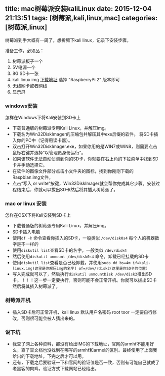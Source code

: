 title: mac树莓派安装kaliLinux
date: 2015-12-04 21:13:51
tags: [树莓派,kali,linux,mac]
categories: [树莓派,linux]
---
树莓派到手大概有一周了，想折腾下kali linux，记录下安装步骤。

准备工作，必须品：
1. 树莓派板子一个
2. 5V电源一个
3. 8G SD卡一张
4. kali linux img [下载地址](https://www.offensive-security.com/kali-linux-vmware-arm-image-download/) 选择 "RaspberryPi 2" 版本即可
5. 无线网卡或者网线
6. 显示屏

### windows安装
怎样在Windows下将Kali安装到SD卡上
- 下载普通版的树莓派专用Kali Linux，并解压img。
- 下载名为Win32DiskImager的压缩包并解压其中exe后缀的软件。
将SD卡插入你的PC中（记得用读卡器）。
- 双击打开Win32DiskImager.exe，如果你用的是WIN7或WIN8，则需要点击鼠标右键并选择“以管理员身份运行”。
- 如果该软件无法自动侦测到你的SD卡，你就要在右上角的下拉菜单中找到SD卡并手动选择它。
- 在软件的图像文件部分点击小文件夹的图标，找到你刚刚下载的Raspbian.img文件。
- 点击“写入 or write”按键，Win32DiskImager就会帮你完成其它步骤。安装过程结束后，你就可以拔出SD卡然后将其插入树莓派了。

<!--more-->

### mac or linux 安装
怎样在OSX下将Kali安装到SD卡上
- 下载普通版的树莓派专用Kali Linux，并解压img。
- SD卡插入电脑
- 使用`df -h` 命令查看你插入的SD卡，一般类似 `/dev/disk0s4` 每个人的机器数字是不一样的
- 使用`diskutil list`查看SD卡的名字，一般类似  `/dev/disk4`
- 然后使用`diskutil unmount /dev/disk0s4` 命令，卸载已经挂载的SD卡
- 使用`diskutil list`查看是否已经卸载，并使用`sudo dd bs=4m if=kali-linux.img(这里是你解压img的名字) of=/dev/rdisk2(这里是你SD卡的位置)`
- 写入完成就可以了，然后执行`diskutil unmountDisk /dev/disk2`推出SD卡。！！！这一步一定要执行，否则可能不会正常开机。你就可以拔出SD卡然后将其插入树莓派了。

### 树莓派开机
- 插入SD卡后可正常开机，kali linux 默认用户名密码 root toor 一定要自行修改，否则很可能会被人猜出来的。

### 说下坑
- 我查了网上各种资料，都没有给出IMG的下载地址，官网的armhf不能用好么，查了查文档也没找到在哪写的armhf和armel的区别。最终使用了上面我给出的下载地址，下完之后才可以用。
- 还有，下载之后要验证一下和官网的验证值是否一致，否则有可能自己就成了老黑客的肉鸡，验证方式下载网站已经给出。

